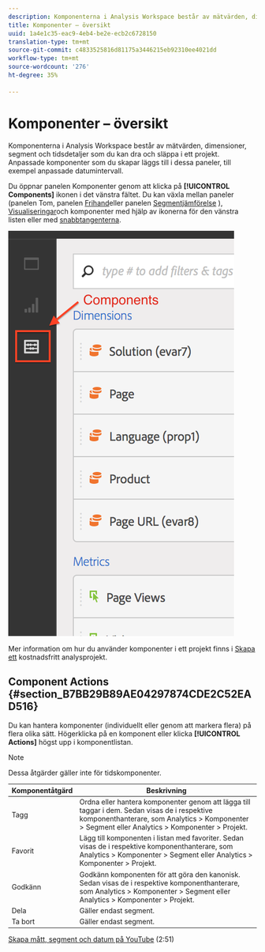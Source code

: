```yaml
---
description: Komponenterna i Analysis Workspace består av mätvärden, dimensioner, segment och tidsdetaljer som du kan dra och släppa i ett projekt. Anpassade komponenter som du skapar läggs till i dessa paneler, till exempel anpassade datumintervall.
title: Komponenter – översikt
uuid: 1a4e1c35-eac9-4eb4-be2e-ecb2c6728150
translation-type: tm+mt
source-git-commit: c4833525816d81175a3446215eb92310ee4021dd
workflow-type: tm+mt
source-wordcount: '276'
ht-degree: 35%

---
```



# Komponenter – översikt

Komponenterna i Analysis Workspace består av mätvärden, dimensioner, segment och tidsdetaljer som du kan dra och släppa i ett projekt. Anpassade komponenter som du skapar läggs till i dessa paneler, till exempel anpassade datumintervall.

Du öppnar panelen Komponenter genom att klicka på **[!UICONTROL Components]** ikonen i det vänstra fältet. Du kan växla mellan paneler (panelen Tom, panelen [Frihand](/help/analyze/analysis-workspace/visualizations/freeform-table.md)eller panelen [Segmentjämförelse](/help/analyze/analysis-workspace/c-panels/c-segment-comparison/segment-comparison.md) ), [Visualiseringar](/help/analyze/analysis-workspace/visualizations/freeform-analysis-visualizations.md)och komponenter med hjälp av ikonerna för den vänstra listen eller med [snabbtangenterna](/help/analyze/analysis-workspace/build-workspace-project/fa-shortcut-keys.md).

![](assets/components.png)

Mer information om hur du använder komponenter i ett projekt finns i [Skapa ett](/help/analyze/analysis-workspace/build-workspace-project/t-freeform-project.md) kostnadsfritt analysprojekt.

## Component Actions {#section_B7BB29B89AE04297874CDE2C52EAD516}

Du kan hantera komponenter (individuellt eller genom att markera flera) på flera olika sätt. Högerklicka på en komponent eller klicka **[!UICONTROL Actions]** högst upp i komponentlistan.

>[!NOTE]
>
>Dessa åtgärder gäller inte för tidskomponenter.

| Komponentåtgärd | Beskrivning |
|--- |--- |
| Tagg | Ordna eller hantera komponenter genom att lägga till taggar i dem. Sedan visas de i respektive komponenthanterare, som Analytics > Komponenter > Segment eller Analytics > Komponenter > Projekt. |
| Favorit | Lägg till komponenten i listan med favoriter. Sedan visas de i respektive komponenthanterare, som Analytics > Komponenter > Segment eller Analytics > Komponenter > Projekt. |
| Godkänn | Godkänn komponenten för att göra den kanonisk. Sedan visas de i respektive komponenthanterare, som Analytics > Komponenter > Segment eller Analytics > Komponenter > Projekt. |
| Dela | Gäller endast segment. |
| Ta bort | Gäller endast segment. |

[Skapa mått, segment och datum på YouTube](https://www.youtube.com/watch?v=XXJuNAte8E8&amp;index=25&amp;list=PL2tCx83mn7GuNnQdYGOtlyCu0V5mEZ8sS) (2:51)
